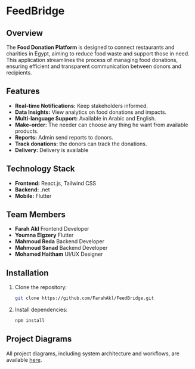 # FeedBridge
## Overview
The **Food Donation Platform** is designed to connect restaurants and charities in Egypt, aiming to reduce food waste and support those in need. This application streamlines the process of managing food donations, ensuring efficient and transparent communication between donors and recipients.

## Features
- **Real-time Notifications:** Keep stakeholders informed.
- **Data Insights:** View analytics on food donations and impacts.
- **Multi-language Support:** Available in Arabic and English.
- **Make-order:** The needer can choose any thing he want from available products.
- **Reports:** Admin send reports to donors.
- **Track donations:** the donors can track the donations.
- **Delivery:** Delivery is available

## Technology Stack
- **Frontend:** React.js, Tailwind CSS
- **Backend:** .net
- **Mobile:** Flutter


## Team Members
- **Farah Akl** Frontend Developer
- **Youmna Elgzery** Flutter
- **Mahmoud Reda** Backend Developer
- **Mahmoud Sanad** Backend Developer
- **Mohamed Haitham** UI/UX Designer
  
## Installation
1. Clone the repository:
   ```bash
   git clone https://github.com/FarahAkl/FeedBridge.git
   ```
2. Install dependencies:
   ```bash
   npm install
   ```

## Project Diagrams
All project diagrams, including system architecture and workflows, are available [here](https://drive.google.com/drive/folders/1TWNhUg-o04Az9l5K5VQg8EfqfQ_7ZDqm?usp=drive_link).



